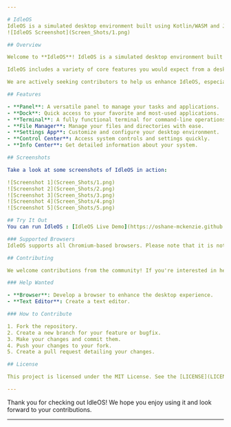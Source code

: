 ```yaml
---

# IdleOS
IdleOS is a simulated desktop environment built using Kotlin/WASM and Jetpack Compose
![IdleOS Screenshot](Screen_Shots/1.png)

## Overview

Welcome to **IdleOS**! IdleOS is a simulated desktop environment built using Kotlin/WASM and Jetpack Compose. This project showcases the power and flexibility of Jetpack Compose for creating rich, interactive UIs that can run seamlessly across different platforms. For more information on Kotlin/WASM, check out the [Kotlin/WASM](https://kotlinlang.org/docs/wasm-overview.html).

IdleOS includes a variety of core features you would expect from a desktop environment, such as a panel, dock, terminal, file manager, settings app, control center, info center, and more. Our aim is to create a fun and customizable desktop experience that is accessible and enjoyable for all users.

We are actively seeking contributors to help us enhance IdleOS, especially in developing new features like a browser and a text editor.

## Features

- **Panel**: A versatile panel to manage your tasks and applications.
- **Dock**: Quick access to your favorite and most-used applications.
- **Terminal**: A fully functional terminal for command-line operations.
- **File Manager**: Manage your files and directories with ease.
- **Settings App**: Customize and configure your desktop environment.
- **Control Center**: Access system controls and settings quickly.
- **Info Center**: Get detailed information about your system.

## Screenshots

Take a look at some screenshots of IdleOS in action:

![Screenshot 1](Screen_Shots/1.png)
![Screenshot 2](Screen_Shots/2.png)
![Screenshot 3](Screen_Shots/3.png)
![Screenshot 4](Screen_Shots/4.png)
![Screenshot 5](Screen_Shots/5.png)

## Try It Out
You can run IdleOS : [IdleOS Live Demo](https://oshane-mckenzie.github.io/IdleOS/app/index.html)

### Supported Browsers
IdleOS supports all Chromium-based browsers. Please note that it is not supported on Safari, Falkon, and Firefox.

## Contributing

We welcome contributions from the community! If you're interested in helping us build new features, fix bugs, or improve the documentation, please consider contributing.

### Help Wanted

- **Browser**: Develop a browser to enhance the desktop experience.
- **Text Editor**: Create a text editor.

### How to Contribute

1. Fork the repository.
2. Create a new branch for your feature or bugfix.
3. Make your changes and commit them.
4. Push your changes to your fork.
5. Create a pull request detailing your changes.

## License

This project is licensed under the MIT License. See the [LICENSE](LICENSE) file for more details.

---
```


Thank you for checking out IdleOS! We hope you enjoy using it and look forward to your contributions.

---

